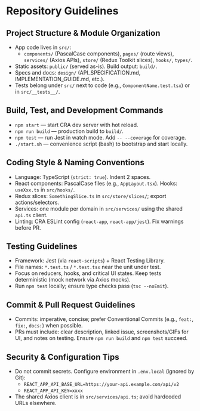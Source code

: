 # Repository Guidelines

## Project Structure & Module Organization
- App code lives in `src/`:
  - `components/` (PascalCase components), `pages/` (route views), `services/` (Axios APIs), `store/` (Redux Toolkit slices), `hooks/`, `types/`.
- Static assets: `public/` (served as-is). Build output: `build/`.
- Specs and docs: `design/` (API_SPECIFICATION.md, IMPLEMENTATION_GUIDE.md, etc.).
- Tests belong under `src/` next to code (e.g., `ComponentName.test.tsx`) or in `src/__tests__/`.

## Build, Test, and Development Commands
- `npm start` — start CRA dev server with hot reload.
- `npm run build` — production build to `build/`.
- `npm test` — run Jest in watch mode. Add `-- --coverage` for coverage.
- `./start.sh` — convenience script (bash) to bootstrap and start locally.

## Coding Style & Naming Conventions
- Language: TypeScript (`strict: true`). Indent 2 spaces.
- React components: PascalCase files (e.g., `AppLayout.tsx`). Hooks: `useXxx.ts` in `src/hooks/`.
- Redux slices: `SomethingSlice.ts` in `src/store/slices/`; export actions/selectors.
- Services: one module per domain in `src/services/` using the shared `api.ts` client.
- Linting: CRA ESLint config (`react-app`, `react-app/jest`). Fix warnings before PR.

## Testing Guidelines
- Framework: Jest (via `react-scripts`) + React Testing Library.
- File names: `*.test.ts` / `*.test.tsx` near the unit under test.
- Focus on reducers, hooks, and critical UI states. Keep tests deterministic (mock network via Axios mocks).
- Run `npm test` locally; ensure type checks pass (`tsc --noEmit`).

## Commit & Pull Request Guidelines
- Commits: imperative, concise; prefer Conventional Commits (e.g., `feat:`, `fix:`, `docs:`) when possible.
- PRs must include: clear description, linked issue, screenshots/GIFs for UI, and notes on testing. Ensure `npm run build` and `npm test` succeed.

## Security & Configuration Tips
- Do not commit secrets. Configure environment in `.env.local` (ignored by Git):
  - `REACT_APP_API_BASE_URL=https://your-api.example.com/api/v2`
  - `REACT_APP_API_KEY=xxxx`
- The shared Axios client is in `src/services/api.ts`; avoid hardcoded URLs elsewhere.

